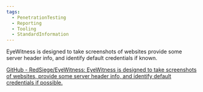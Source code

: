 ```yaml
---
tags:
  - PenetrationTesting
  - Reporting
  - Tooling
  - StandardInformation
---
```


EyeWitness is designed to take screenshots of websites provide some server header info, and identify default credentials if known.

[GitHub - RedSiege/EyeWitness: EyeWitness is designed to take screenshots of websites, provide some server header info, and identify default credentials if possible.](https://github.com/RedSiege/EyeWitness)